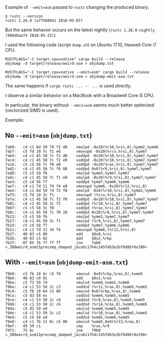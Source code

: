 Example of `--emit=asm` passed to `rustc` changing the produced binary.

```
$ rustc --version
rustc 1.26.0 (a77568041 2018-05-07)
```

But the same behavior occurs on the latest nightly (`rustc
1.28.0-nightly (990d8aa74 2018-05-25)`).

I used the following code (script `dump.sh`) on Ubuntu 17.10, Haswell Core i7 CPU.

```
RUSTFLAGS="-C target-cpu=native" cargo build --release
objdump -d target/release/weird-asm > objdump.txt

RUSTFLAGS="-C target-cpu=native --emit=asm" cargo build --release
objdump -d target/release/weird-asm > objdump-emit-asm.txt
```

The same happens if `cargo rustc ... -- ...` is used directly.

I observe a similar behavior on a MacBook with a Broadwell Core i5 CPU.

In particular, the binary without `--emit=asm` seems much better optimized
(vectorized SIMD is used).

Example:

## No `--emit=asm` (`objdump.txt`)

```
7ab0:	c4 c1 6d 59 74 f2 d8 	vmulpd -0x28(%r10,%rsi,8),%ymm2,%ymm6
7ab7:	c5 fd 10 7c f1 e0    	vmovupd -0x20(%rcx,%rsi,8),%ymm7
7abd:	c4 c1 45 58 7c f2 d0 	vaddpd -0x30(%r10,%rsi,8),%ymm7,%ymm7
7ac4:	c4 c1 45 58 7c f2 e0 	vaddpd -0x20(%r10,%rsi,8),%ymm7,%ymm7
7acb:	c5 c5 58 7c f0 e0    	vaddpd -0x20(%rax,%rsi,8),%ymm7,%ymm7
7ad1:	c4 c1 45 58 7c f0 08 	vaddpd 0x8(%r8,%rsi,8),%ymm7,%ymm7
7ad8:	c5 c5 59 fb          	vmulpd %ymm3,%ymm7,%ymm7
7adc:	c4 c1 45 59 7c f1 e0 	vmulpd -0x20(%r9,%rsi,8),%ymm7,%ymm7
7ae3:	c5 cd 58 f7          	vaddpd %ymm7,%ymm6,%ymm6
7ae7:	c4 c1 7d 11 74 f4 e0 	vmovupd %ymm6,-0x20(%r12,%rsi,8)
7aee:	c4 c1 6d 59 74 f2 f8 	vmulpd -0x8(%r10,%rsi,8),%ymm2,%ymm6
7af5:	c5 fd 10 3c f1       	vmovupd (%rcx,%rsi,8),%ymm7
7afa:	c4 c1 45 58 7c f2 f0 	vaddpd -0x10(%r10,%rsi,8),%ymm7,%ymm7
7b01:	c4 c1 45 58 3c f2    	vaddpd (%r10,%rsi,8),%ymm7,%ymm7
7b07:	c5 c5 58 3c f0       	vaddpd (%rax,%rsi,8),%ymm7,%ymm7
7b0c:	c4 c1 45 58 7c f0 28 	vaddpd 0x28(%r8,%rsi,8),%ymm7,%ymm7
7b13:	c5 c5 59 fb          	vmulpd %ymm3,%ymm7,%ymm7
7b17:	c4 c1 45 59 3c f1    	vmulpd (%r9,%rsi,8),%ymm7,%ymm7
7b1d:	c5 cd 58 f7          	vaddpd %ymm7,%ymm6,%ymm6
7b21:	c4 c1 7d 11 34 f4    	vmovupd %ymm6,(%r12,%rsi,8)
7b27:	48 83 c6 08          	add    $0x8,%rsi
7b2b:	48 83 c5 02          	add    $0x2,%rbp
7b2f:	0f 85 7b ff ff ff    	jne    7ab0 <_ZN9weird_asm21precomp_damped_jacobi17h4c145fd63e2bf0d0E+0x390>
```

## With `--emit=asm` (`objdump-emit-asm.txt`)

```
79b0:	c5 fb 10 6c c5 f8    	vmovsd -0x8(%rbp,%rax,8),%xmm5
79b6:	48 83 c0 01          	add    $0x1,%rax
79ba:	c5 f3 59 f4          	vmulsd %xmm4,%xmm1,%xmm6
79be:	c4 c1 53 58 2c c3    	vaddsd (%r11,%rax,8),%xmm5,%xmm5
79c4:	c5 fb 10 64 c5 00    	vmovsd 0x0(%rbp,%rax,8),%xmm4
79ca:	c5 d3 58 ec          	vaddsd %xmm4,%xmm5,%xmm5
79ce:	c4 c1 53 58 2c c0    	vaddsd (%r8,%rax,8),%xmm5,%xmm5
79d4:	c4 c1 53 58 2c c6    	vaddsd (%r14,%rax,8),%xmm5,%xmm5
79da:	c5 d3 59 e8          	vmulsd %xmm0,%xmm5,%xmm5
79de:	c4 c1 53 59 2c c2    	vmulsd (%r10,%rax,8),%xmm5,%xmm5
79e4:	c5 cb 58 ed          	vaddsd %xmm5,%xmm6,%xmm5
79e8:	c4 c1 7b 11 6c c5 00 	vmovsd %xmm5,0x0(%r13,%rax,8)
79ef:	49 39 c1             	cmp    %rax,%r9
79f2:	75 bc                	jne    79b0 <_ZN9weird_asm21precomp_damped_jacobi17h4c145fd63e2bf0d0E+0x290>
```
